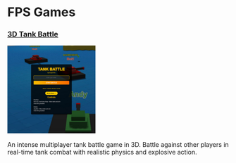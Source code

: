 # FPS Games

### [3D Tank Battle](https://3dtankbattle.com)

<img src="/games/3d-tank-battle/screenshots/3d-tank-battle-2025-03-22T23-50-46-275Z.jpg" width="200" height="200" alt="3D Tank Battle screenshot">

An intense multiplayer tank battle game in 3D. Battle against other players in real-time tank combat with realistic physics and explosive action.

